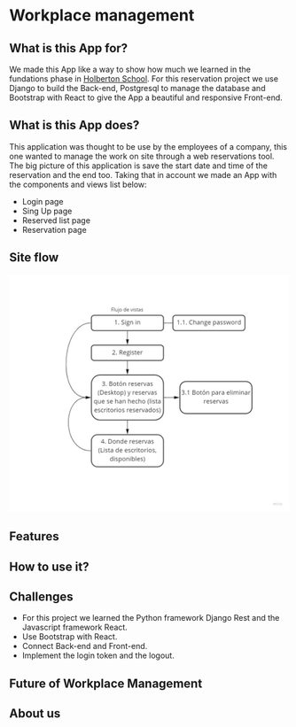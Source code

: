 # Workplace management

## What is this App for?
We made this App like a way to show how much we learned in the fundations phase in [Holberton School](https://www.holbertonschool.com/). For this reservation project we use Django to build the Back-end, Postgresql to manage the database and Bootstrap with React to give the App a beautiful and responsive Front-end.

## What is this App does?
This application was thought to be use by the employees of a company, this one wanted to manage the work on site through a web reservations tool. The big picture of this application is save the start date and time of the reservation and the end too. Taking that in account we made an App with the components and views list below:

* Login page
* Sing Up page
* Reserved list page
* Reservation page

## Site flow

![user has entered text and is ready to workplace the input](images/SiteFlow.jpg)

## Features

## How to use it?

## Challenges
* For this project we learned the Python framework Django Rest and the Javascript framework React.
* Use Bootstrap with React.
* Connect Back-end and Front-end.
* Implement the login token and the logout.

## Future of Workplace Management

## About us